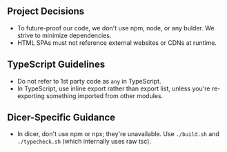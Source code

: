## Project Decisions
- To future-proof our code, we don't use npm, node, or any bulder. We strive to minimize dependencies.
- HTML SPAs must not reference external websites or CDNs at runtime.

## TypeScript Guidelines
- Do not refer to 1st party code as `any` in TypeScript.
- In TypeScript, use inline export rather than export list, unless you're re-exporting something imported from other modules.

## Dicer-Specific Guidance
- In dicer, don't use npm or npx; they're unavailable. Use `./build.sh` and `./typecheck.sh` (which internally uses raw tsc).